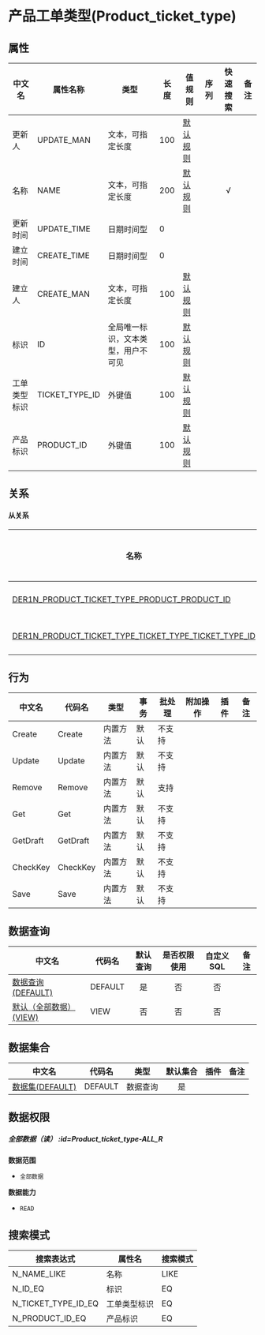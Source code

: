 # 产品工单类型(Product_ticket_type)  <!-- {docsify-ignore-all} -->



## 属性
|    中文名 | 属性名称           | 类型     | 长度     |值规则   |  序列     | 快速搜索     |  备注  |
| --------   |------------| -----  | -----  | ----- | -----  | :---:   |  -------- |
|更新人|UPDATE_MAN|文本，可指定长度|100|[默认规则](module/ProdMgmt/Product_ticket_type/value_rule/Update_man#default)||||
|名称|NAME|文本，可指定长度|200|[默认规则](module/ProdMgmt/Product_ticket_type/value_rule/Name#default)||√||
|更新时间|UPDATE_TIME|日期时间型|0|||||
|建立时间|CREATE_TIME|日期时间型|0|||||
|建立人|CREATE_MAN|文本，可指定长度|100|[默认规则](module/ProdMgmt/Product_ticket_type/value_rule/Create_man#default)||||
|标识|ID|全局唯一标识，文本类型，用户不可见|100|[默认规则](module/ProdMgmt/Product_ticket_type/value_rule/Id#default)||||
|工单类型标识|TICKET_TYPE_ID|外键值|100|[默认规则](module/ProdMgmt/Product_ticket_type/value_rule/Ticket_type_id#default)||||
|产品标识|PRODUCT_ID|外键值|100|[默认规则](module/ProdMgmt/Product_ticket_type/value_rule/Product_id#default)||||


## 关系
<!-- tabs:start -->


#### **从关系**
|  名称   | 主实体   | 关系类型   |    备注  |
| -------- |---------- |-----------|----- |
|[DER1N_PRODUCT_TICKET_TYPE_PRODUCT_PRODUCT_ID](der/DER1N_PRODUCT_TICKET_TYPE_PRODUCT_PRODUCT_ID)|[产品(PRODUCT)](module/ProdMgmt/Product)|1:N关系||
|[DER1N_PRODUCT_TICKET_TYPE_TICKET_TYPE_TICKET_TYPE_ID](der/DER1N_PRODUCT_TICKET_TYPE_TICKET_TYPE_TICKET_TYPE_ID)|[工单类型(TICKET_TYPE)](module/ProdMgmt/Ticket_type)|1:N关系||
<!-- tabs:end -->

## 行为
| 中文名    | 代码名    | 类型    | 事务   | 批处理   | 附加操作  | 插件    |  备注  |
| -------- |---------- |----------- |------------|----------|---------| ----- | ----- |
|Create|Create|内置方法|默认|不支持||||
|Update|Update|内置方法|默认|不支持||||
|Remove|Remove|内置方法|默认|支持||||
|Get|Get|内置方法|默认|不支持||||
|GetDraft|GetDraft|内置方法|默认|不支持||||
|CheckKey|CheckKey|内置方法|默认|不支持||||
|Save|Save|内置方法|默认|不支持||||




## 数据查询
| 中文名    | 代码名    | 默认查询 | 是否权限使用 | 自定义SQL |  备注|
| --------  | --------   | :---:  | :---:  | :---:  |----- |
|[数据查询(DEFAULT)](module/ProdMgmt/Product_ticket_type/query/Default)|DEFAULT|是|否 |否 ||
|[默认（全部数据）(VIEW)](module/ProdMgmt/Product_ticket_type/query/View)|VIEW|否|否 |否 ||


## 数据集合
| 中文名  | 代码名  | 类型 | 默认集合 |   插件|   备注|
| --------  | --------   | --------   | :---:   | ----- |----- |
|[数据集(DEFAULT)](module/ProdMgmt/Product_ticket_type/dataset/Default)|DEFAULT|数据查询|是|||


## 数据权限

##### 全部数据（读） :id=Product_ticket_type-ALL_R

<p class="panel-title"><b>数据范围</b></p>

* `全部数据`

<p class="panel-title"><b>数据能力</b></p>

* `READ`






## 搜索模式
|   搜索表达式   |    属性名    |    搜索模式        |
| -------- |------------|------------|
|N_NAME_LIKE|名称|LIKE|
|N_ID_EQ|标识|EQ|
|N_TICKET_TYPE_ID_EQ|工单类型标识|EQ|
|N_PRODUCT_ID_EQ|产品标识|EQ|




